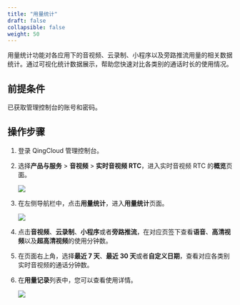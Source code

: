 ```yaml
---
title: "用量统计"
draft: false
collapsible: false
weight: 50
---
```


用量统计功能对各应用下的音视频、云录制、小程序以及旁路推流用量的相关数据统计。通过可视化统计数据展示，帮助您快速对比各类别的通话时长的使用情况。

## 前提条件

已获取管理控制台的账号和密码。

## 操作步骤

1. 登录 QingCloud 管理控制台。

2. 选择**产品与服务** > **音视频** > **实时音视频 RTC**，进入实时音视频 RTC 的**概览**页面。

   ![](../../_images/qs_app_list.png)

3. 在左侧导航栏中，点击**用量统计**，进入**用量统计**页面。

   ![](../../_images/um_usage_statistics.png)

4. 点击**音视频**、**云录制**、**小程序**或者**旁路推流**，在对应页签下查看**语音**、**高清视频**以及**超高清视频**的使用分钟数。

5. 在页面右上角，选择**最近 7 天**、**最近 30 天**或者**自定义日期**，查看对应各类别实时音视频的通话分钟数。

6. 在**用量记录**列表中，您可以查看使用详情。

   ![](../../_images/um_usage_record.png)
